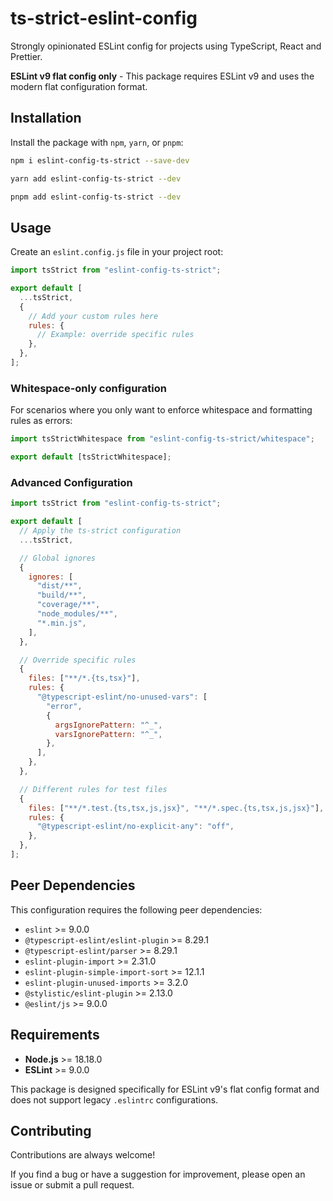 # ts-strict-eslint-config

Strongly opinionated ESLint config for projects using TypeScript, React and Prettier.

**ESLint v9 flat config only** - This package requires ESLint v9 and uses the modern flat configuration format.

## Installation

Install the package with `npm`, `yarn`, or `pnpm`:

```bash
npm i eslint-config-ts-strict --save-dev
```

```bash
yarn add eslint-config-ts-strict --dev
```

```bash
pnpm add eslint-config-ts-strict --dev
```

## Usage

Create an `eslint.config.js` file in your project root:

```javascript
import tsStrict from "eslint-config-ts-strict";

export default [
  ...tsStrict,
  {
    // Add your custom rules here
    rules: {
      // Example: override specific rules
    },
  },
];
```

### Whitespace-only configuration

For scenarios where you only want to enforce whitespace and formatting rules as errors:

```javascript
import tsStrictWhitespace from "eslint-config-ts-strict/whitespace";

export default [tsStrictWhitespace];
```

### Advanced Configuration

```javascript
import tsStrict from "eslint-config-ts-strict";

export default [
  // Apply the ts-strict configuration
  ...tsStrict,

  // Global ignores
  {
    ignores: [
      "dist/**",
      "build/**",
      "coverage/**",
      "node_modules/**",
      "*.min.js",
    ],
  },

  // Override specific rules
  {
    files: ["**/*.{ts,tsx}"],
    rules: {
      "@typescript-eslint/no-unused-vars": [
        "error",
        {
          argsIgnorePattern: "^_",
          varsIgnorePattern: "^_",
        },
      ],
    },
  },

  // Different rules for test files
  {
    files: ["**/*.test.{ts,tsx,js,jsx}", "**/*.spec.{ts,tsx,js,jsx}"],
    rules: {
      "@typescript-eslint/no-explicit-any": "off",
    },
  },
];
```

## Peer Dependencies

This configuration requires the following peer dependencies:

- `eslint` >= 9.0.0
- `@typescript-eslint/eslint-plugin` >= 8.29.1
- `@typescript-eslint/parser` >= 8.29.1
- `eslint-plugin-import` >= 2.31.0
- `eslint-plugin-simple-import-sort` >= 12.1.1
- `eslint-plugin-unused-imports` >= 3.2.0
- `@stylistic/eslint-plugin` >= 2.13.0
- `@eslint/js` >= 9.0.0

## Requirements

- **Node.js** >= 18.18.0
- **ESLint** >= 9.0.0

This package is designed specifically for ESLint v9's flat config format and does not support legacy `.eslintrc` configurations.

## Contributing

Contributions are always welcome!

If you find a bug or have a suggestion for improvement, please open an issue or submit a pull request.

